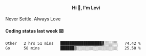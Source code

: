 <h4 style="text-align: center;">Hi 👋, I'm Levi</h4>  Never Settle. Always Love
<!---<img align="right" alt="Coding" width="300" src="https://i.pinimg.com/originals/81/17/8b/81178b47a8598f0c81c4799f2cdd4057.gif"></p> --->

#### Coding status last week ⌨️

<!--START_SECTION:waka-->

```txt
Other   2 hrs 51 mins   ██████████████████▓░░░░░░   74.42 %
Go      58 mins         ██████▒░░░░░░░░░░░░░░░░░░   25.58 %
```

<!--END_SECTION:waka-->
